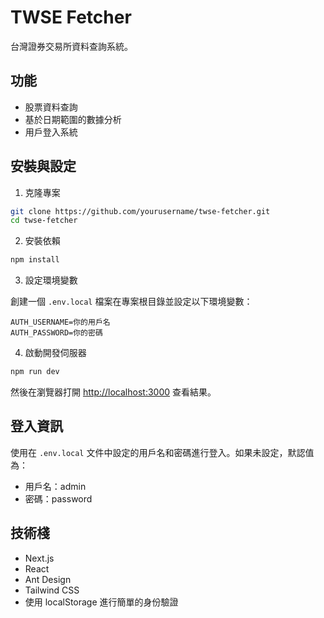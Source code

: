 # TWSE Fetcher

台灣證券交易所資料查詢系統。

## 功能

- 股票資料查詢
- 基於日期範圍的數據分析
- 用戶登入系統

## 安裝與設定

1. 克隆專案

```bash
git clone https://github.com/yourusername/twse-fetcher.git
cd twse-fetcher
```

2. 安裝依賴

```bash
npm install
```

3. 設定環境變數

創建一個 `.env.local` 檔案在專案根目錄並設定以下環境變數：

```
AUTH_USERNAME=你的用戶名
AUTH_PASSWORD=你的密碼
```

4. 啟動開發伺服器

```bash
npm run dev
```

然後在瀏覽器打開 [http://localhost:3000](http://localhost:3000) 查看結果。

## 登入資訊

使用在 `.env.local` 文件中設定的用戶名和密碼進行登入。如果未設定，默認值為：

- 用戶名：admin
- 密碼：password

## 技術棧

- Next.js
- React
- Ant Design
- Tailwind CSS
- 使用 localStorage 進行簡單的身份驗證
